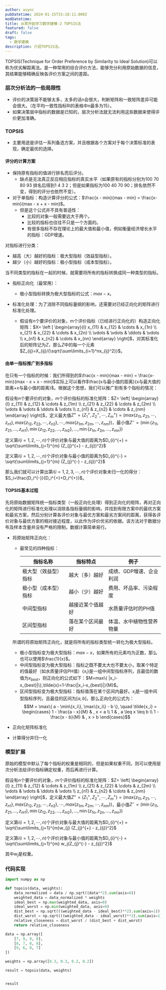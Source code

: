 ```yaml
---
author: async
pubDatetime: 2024-01-15T15:18:11.000Z
modDatetime: 
title: 从零开始学习数学建模-2 TOPSIS法
featured: false
draft: false
tags:
  - 数学建模
description: 介绍TOPSIS法。
---
```

TOPSIS(Technique for Order Preference by Similarity to Ideal Solution)可以称为优劣解距离法。是一种常用的综合评价方法，能够充分利用原始数据的信息，其结果能够精确反映各评价方案之间的差距。

### 层次分析法的一些局限性

- 评价的决策层不能够太多，太多的话n会很大，判断矩阵和一致矩阵差异可能会很大。（在平均一致性指标RI的表格中n最多为15）。
- 如果决策层中指标的数据是已知的，层次分析法就无法利用这些数据来使得评价更加准确。

### TOPSIS

- 主要用途是评估一系列备选方案，并且根据各个方案对于每个决策标准的表现，确定最优的选择。

#### 评分的计算方案

- 保持原有指标的值进行排名而后评分。
  - 缺点是无法真正反应相应指标的真实水平（如果原有的指标分别为100 70 80 93 排名后得到1 4 3 2；但是如果指标为100 40 70 90；排名依然不变，得到的评分也依然不变）。
- 对于单指标：构造计算评分的公式：$\frac{x - min}{max - min} = \frac{x- min}{max - x + x - min}$。
  - 但是这个公式并不具有普适性：
    - 比较的对象一般需要远大于两个。
    - 比较的指标也往往不只是一个方面的。
    - 有很多指标不存在理论上的最大值和最小值，例如衡量经济增长水平的指标：GDP增速。

对指标进行分类：

- 越高（大）越好的指标：极大型指标（效益型指标）。
- 越少（小）越好的指标：极小型指标（成本型指标）。

当不同类型的指标在一起的时候，就需要将所有的指标转换成同一种类型的指标。

- 指标正向化（最常用）：
  - 极小型指标转换为极大型指标的公式：$max-x$。

- 标准化处理：为了消除不同指标量纲的影响，还需要对已经正向化的矩阵进行标准化处理。
  - 假设有n个要评价的对象，m个评价指标（已经进行正向化的）构造正向化矩阵：$X= \left [ \begin{array}{l} x_{11} & x_{12} & \cdots & x_{1n} \\ x_{21} & x_{22} & \cdots & x_{2n} \\ \vdots & \vdots & \ddots & \vdots \\ x_{n1} & x_{n2} & \cdots & x_{nn} \end{array} \right]$，对其标准化后的矩阵记为$Z$，那么$Z$中的每一个元素$Z_{ij}=X_{ij}/{\sqrt{\sum\limits_{i=1}^nx_{ij}^2}}$。

#### 由单一指标推广到多指标

在只有一个指标的时候：我们所得到的$\frac{x - min}{max - min} = \frac{x- min}{max - x + x - min}$实际上可以看作$\frac{x与最小值的距离}{x与最大值的距离+x与最小值的距离}$。根据这个思想，我们可以推广到有多个指标的情况：

假设有$n$个要评价的对象，$m$个评价指标的标准化矩阵：$Z= \left[ \begin{array}{l} z_{11} & z_{12} & \cdots & z_{1m} \\ z_{21} & z_{22} & \cdots & z_{2m} \\ \vdots & \vdots & \ddots & \vdots \\ z_{n1} & z_{n2} & \cdots & z_{nm} \end{array} \right]$，定义最大值$Z^{+}=(Z^{+}_1,Z^{+}_2,\cdots,Z^{+}_m) = (max\{z_{11},z_{21},\cdots, z_{n1}\},max\{z_{12},z_{22},\cdots, z_{n2}\},\cdots,max\{z_{1m},z_{2m},\cdots,z_{nm}\})$，最小值$Z^{-} = (\min\{z_{11}, z_{21}, \dots, z_{m1}\}, \min\{z_{12}, z_{22}, \dots, z_{m2}\}, \dots, \min\{z_{1n}, z_{2n}, \dots, z_{mn}\})$

定义第$i(i=1,2,\cdots,n)$个评价对象与最大值的距离为$D_{i}^{+} = \sqrt{\sum\limits_{j=1}^{m} (Z_{j}^{+} - z_{ij})^2}$

定义第$i(i=1,2,\cdots,n)$个评价对象与最小值的距离为$D_{i}^{-} = \sqrt{\sum\limits_{j=1}^{m} (Z_{j}^{-} - z_{ij})^2}$

那么我们就可以计算出第$i(i=1,2,3,\cdots,n)$个评价对象未归一化的得分：$S_i=\frac{D_i^{-}}{D_i^{+}+D_i^{+}}$。

#### TOPSIS基本过程

先将原始数据矩阵统一指标类型（一般正向化处理）得到正向化的矩阵，再对正向化的矩阵进行标准化处理以消除各指标量纲的影响，并找到有限方案中的最优方案和最劣方案，然后分别计算各评价对象与最优方案和最劣方案间的距离，获得各评价对象与最优方案的相对接近程度，以此作为评价优劣的依据。该方法对于数据分布及样本含量并没有严格的限制，数据计算简单易行。

- 将原始矩阵正向化：

  - 最常见的四种指标：

    | 指标名称             | 指标特点         | 例子                     |
    | -------------------- | ---------------- | ------------------------ |
    | 极大型（效益型）指标 | 越大（多）越好   | 成绩、GDP增速、企业利润  |
    | 极小型（成本型）指标 | 越小（少）越好   | 费用、坏品率、污染程度   |
    | 中间型指标           | 越接近某个值越好 | 水质量评估时的PH值       |
    | 区间型指标           | 落在某个区间最好 | 体温、水中植物性营养物量 |

  所谓的将原始矩阵正向化，就是将所有的指标类型统一转化为极大型指标。

  - 极小型指标变为极大型指标：$max-x$，如果所有的元素均为正数，那么也可以使用$\frac{1}{x}$。
  - 中间型指标变为极大型指标：指标之既不要太大也不要太小，取某个特定的值最好（如水质量评估PH值）$\{x_i\}$是一组中间型指标序列，且最佳的数值为$x_{best}$，则正向化的公式如下：$M=max\{ |x_i-x_{best}|\},\tilde{x}=1-\frac{|x_i-x_{best}|}{M}$。
  - 区间型指标变为极大型指标：指标值落在某个区间内最好。${x_i}$是一组中间型指标序列，且最佳的区间为$[a,b]$，那么正向化的公式为：$$M = \max\{ a - \min\{x_i\}, \max\{x_i\} - b \}, \quad \tilde{x_i} = 
    \begin{cases} 
      1 - \frac{a - x}{M} & , x < a \\
      1 & , a \leq x \leq b \\
      1 - \frac{x - b}{M} & , x > b 
    \end{cases}$$

- 正向化矩阵标准化
- 计算得分并归一化

### 模型扩展

原始的模型中默认了每个指标的权重是相同的，但是如果权重不同，则可以使用层次分析法给评价指标确定权重，而后再进行计算。

假设有$n$个要评价的对象，$m$个评价指标的标准化矩阵：$Z= \left[ \begin{array}{l} z_{11} & z_{12} & \cdots & z_{1m} \\ z_{21} & z_{22} & \cdots & z_{2m} \\ \vdots & \vdots & \ddots & \vdots \\ z_{n1} & z_{n2} & \cdots & z_{nm} \end{array} \right]$，定义最大值$Z^{+}=(Z^{+}_1,Z^{+}_2,\cdots,Z^{+}_m) = (max\{z_{11},z_{21},\cdots, z_{n1}\},max\{z_{12},z_{22},\cdots, z_{n2}\},\cdots,max\{z_{1m},z_{2m},\cdots,z_{nm}\})$，最小值$Z^{-} = (\min\{z_{11}, z_{21}, \dots, z_{m1}\}, \min\{z_{12}, z_{22}, \dots, z_{m2}\}, \dots, \min\{z_{1n}, z_{2n}, \dots, z_{mn}\})$

定义第$i(i=1,2,\cdots,n)$个评价对象与最大值的距离为$D_{i}^{+} = \sqrt{\sum\limits_{j=1}^{m}w_{j} (Z_{j}^{+} - z_{ij})^2}$

定义第$i(i=1,2,\cdots,n)$个评价对象与最小值的距离为$D_{i}^{-} = \sqrt{\sum\limits_{j=1}^{m} w_j(Z_{j}^{-} - z_{ij})^2}$

其中$w_j$是权重。

### 代码实现

```python
import numpy as np

def topsis(data, weights):
    data_normalized = data / np.sqrt((data**2).sum(axis=0))
    weighted_data = data_normalized * weights
    ideal_best = np.max(weighted_data, axis=0)
    ideal_worst = np.min(weighted_data, axis=0)
    dist_best = np.sqrt(((weighted_data - ideal_best)**2).sum(axis=1))
    dist_worst = np.sqrt(((weighted_data - ideal_worst)**2).sum(axis=1))
    relative_closeness = dist_worst / (dist_best + dist_worst)
    return relative_closeness

data = np.array([
    [7, 9, 9, 8],
    [8, 7, 8, 8],
    [9, 6, 8, 7]
])

weights = np.array([0.3, 0.3, 0.2, 0.2])

result = topsis(data, weights)


result
```







